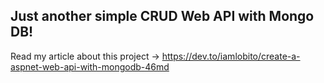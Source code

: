 ## Just another simple CRUD Web API with Mongo DB!

Read my article about this project -> https://dev.to/iamlobito/create-a-aspnet-web-api-with-mongodb-46md
